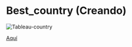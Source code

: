 # Best_country (Creando)

![Tableau-country](https://user-images.githubusercontent.com/79411131/185094230-b87b4d2a-df58-488e-a5a8-4d292f2b2660.gif)




[Aquí](https://public.tableau.com/app/profile/edward2087/viz/BestCountrytolive/world)
